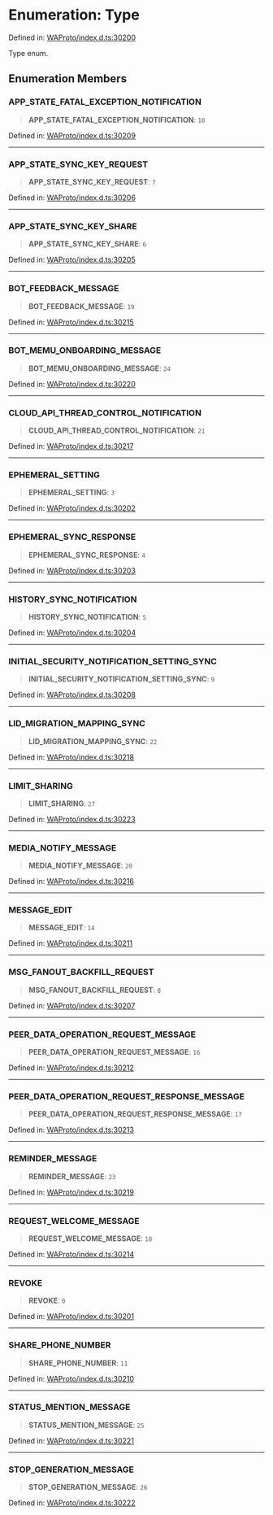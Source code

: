# Enumeration: Type

Defined in: [WAProto/index.d.ts:30200](https://github.com/Fokusdotid/Baileys/blob/4c54e9ae0a9f37422d51e97c3454891bf06f36e1/WAProto/index.d.ts#L30200)

Type enum.

## Enumeration Members

### APP\_STATE\_FATAL\_EXCEPTION\_NOTIFICATION

> **APP\_STATE\_FATAL\_EXCEPTION\_NOTIFICATION**: `10`

Defined in: [WAProto/index.d.ts:30209](https://github.com/Fokusdotid/Baileys/blob/4c54e9ae0a9f37422d51e97c3454891bf06f36e1/WAProto/index.d.ts#L30209)

***

### APP\_STATE\_SYNC\_KEY\_REQUEST

> **APP\_STATE\_SYNC\_KEY\_REQUEST**: `7`

Defined in: [WAProto/index.d.ts:30206](https://github.com/Fokusdotid/Baileys/blob/4c54e9ae0a9f37422d51e97c3454891bf06f36e1/WAProto/index.d.ts#L30206)

***

### APP\_STATE\_SYNC\_KEY\_SHARE

> **APP\_STATE\_SYNC\_KEY\_SHARE**: `6`

Defined in: [WAProto/index.d.ts:30205](https://github.com/Fokusdotid/Baileys/blob/4c54e9ae0a9f37422d51e97c3454891bf06f36e1/WAProto/index.d.ts#L30205)

***

### BOT\_FEEDBACK\_MESSAGE

> **BOT\_FEEDBACK\_MESSAGE**: `19`

Defined in: [WAProto/index.d.ts:30215](https://github.com/Fokusdotid/Baileys/blob/4c54e9ae0a9f37422d51e97c3454891bf06f36e1/WAProto/index.d.ts#L30215)

***

### BOT\_MEMU\_ONBOARDING\_MESSAGE

> **BOT\_MEMU\_ONBOARDING\_MESSAGE**: `24`

Defined in: [WAProto/index.d.ts:30220](https://github.com/Fokusdotid/Baileys/blob/4c54e9ae0a9f37422d51e97c3454891bf06f36e1/WAProto/index.d.ts#L30220)

***

### CLOUD\_API\_THREAD\_CONTROL\_NOTIFICATION

> **CLOUD\_API\_THREAD\_CONTROL\_NOTIFICATION**: `21`

Defined in: [WAProto/index.d.ts:30217](https://github.com/Fokusdotid/Baileys/blob/4c54e9ae0a9f37422d51e97c3454891bf06f36e1/WAProto/index.d.ts#L30217)

***

### EPHEMERAL\_SETTING

> **EPHEMERAL\_SETTING**: `3`

Defined in: [WAProto/index.d.ts:30202](https://github.com/Fokusdotid/Baileys/blob/4c54e9ae0a9f37422d51e97c3454891bf06f36e1/WAProto/index.d.ts#L30202)

***

### EPHEMERAL\_SYNC\_RESPONSE

> **EPHEMERAL\_SYNC\_RESPONSE**: `4`

Defined in: [WAProto/index.d.ts:30203](https://github.com/Fokusdotid/Baileys/blob/4c54e9ae0a9f37422d51e97c3454891bf06f36e1/WAProto/index.d.ts#L30203)

***

### HISTORY\_SYNC\_NOTIFICATION

> **HISTORY\_SYNC\_NOTIFICATION**: `5`

Defined in: [WAProto/index.d.ts:30204](https://github.com/Fokusdotid/Baileys/blob/4c54e9ae0a9f37422d51e97c3454891bf06f36e1/WAProto/index.d.ts#L30204)

***

### INITIAL\_SECURITY\_NOTIFICATION\_SETTING\_SYNC

> **INITIAL\_SECURITY\_NOTIFICATION\_SETTING\_SYNC**: `9`

Defined in: [WAProto/index.d.ts:30208](https://github.com/Fokusdotid/Baileys/blob/4c54e9ae0a9f37422d51e97c3454891bf06f36e1/WAProto/index.d.ts#L30208)

***

### LID\_MIGRATION\_MAPPING\_SYNC

> **LID\_MIGRATION\_MAPPING\_SYNC**: `22`

Defined in: [WAProto/index.d.ts:30218](https://github.com/Fokusdotid/Baileys/blob/4c54e9ae0a9f37422d51e97c3454891bf06f36e1/WAProto/index.d.ts#L30218)

***

### LIMIT\_SHARING

> **LIMIT\_SHARING**: `27`

Defined in: [WAProto/index.d.ts:30223](https://github.com/Fokusdotid/Baileys/blob/4c54e9ae0a9f37422d51e97c3454891bf06f36e1/WAProto/index.d.ts#L30223)

***

### MEDIA\_NOTIFY\_MESSAGE

> **MEDIA\_NOTIFY\_MESSAGE**: `20`

Defined in: [WAProto/index.d.ts:30216](https://github.com/Fokusdotid/Baileys/blob/4c54e9ae0a9f37422d51e97c3454891bf06f36e1/WAProto/index.d.ts#L30216)

***

### MESSAGE\_EDIT

> **MESSAGE\_EDIT**: `14`

Defined in: [WAProto/index.d.ts:30211](https://github.com/Fokusdotid/Baileys/blob/4c54e9ae0a9f37422d51e97c3454891bf06f36e1/WAProto/index.d.ts#L30211)

***

### MSG\_FANOUT\_BACKFILL\_REQUEST

> **MSG\_FANOUT\_BACKFILL\_REQUEST**: `8`

Defined in: [WAProto/index.d.ts:30207](https://github.com/Fokusdotid/Baileys/blob/4c54e9ae0a9f37422d51e97c3454891bf06f36e1/WAProto/index.d.ts#L30207)

***

### PEER\_DATA\_OPERATION\_REQUEST\_MESSAGE

> **PEER\_DATA\_OPERATION\_REQUEST\_MESSAGE**: `16`

Defined in: [WAProto/index.d.ts:30212](https://github.com/Fokusdotid/Baileys/blob/4c54e9ae0a9f37422d51e97c3454891bf06f36e1/WAProto/index.d.ts#L30212)

***

### PEER\_DATA\_OPERATION\_REQUEST\_RESPONSE\_MESSAGE

> **PEER\_DATA\_OPERATION\_REQUEST\_RESPONSE\_MESSAGE**: `17`

Defined in: [WAProto/index.d.ts:30213](https://github.com/Fokusdotid/Baileys/blob/4c54e9ae0a9f37422d51e97c3454891bf06f36e1/WAProto/index.d.ts#L30213)

***

### REMINDER\_MESSAGE

> **REMINDER\_MESSAGE**: `23`

Defined in: [WAProto/index.d.ts:30219](https://github.com/Fokusdotid/Baileys/blob/4c54e9ae0a9f37422d51e97c3454891bf06f36e1/WAProto/index.d.ts#L30219)

***

### REQUEST\_WELCOME\_MESSAGE

> **REQUEST\_WELCOME\_MESSAGE**: `18`

Defined in: [WAProto/index.d.ts:30214](https://github.com/Fokusdotid/Baileys/blob/4c54e9ae0a9f37422d51e97c3454891bf06f36e1/WAProto/index.d.ts#L30214)

***

### REVOKE

> **REVOKE**: `0`

Defined in: [WAProto/index.d.ts:30201](https://github.com/Fokusdotid/Baileys/blob/4c54e9ae0a9f37422d51e97c3454891bf06f36e1/WAProto/index.d.ts#L30201)

***

### SHARE\_PHONE\_NUMBER

> **SHARE\_PHONE\_NUMBER**: `11`

Defined in: [WAProto/index.d.ts:30210](https://github.com/Fokusdotid/Baileys/blob/4c54e9ae0a9f37422d51e97c3454891bf06f36e1/WAProto/index.d.ts#L30210)

***

### STATUS\_MENTION\_MESSAGE

> **STATUS\_MENTION\_MESSAGE**: `25`

Defined in: [WAProto/index.d.ts:30221](https://github.com/Fokusdotid/Baileys/blob/4c54e9ae0a9f37422d51e97c3454891bf06f36e1/WAProto/index.d.ts#L30221)

***

### STOP\_GENERATION\_MESSAGE

> **STOP\_GENERATION\_MESSAGE**: `26`

Defined in: [WAProto/index.d.ts:30222](https://github.com/Fokusdotid/Baileys/blob/4c54e9ae0a9f37422d51e97c3454891bf06f36e1/WAProto/index.d.ts#L30222)
